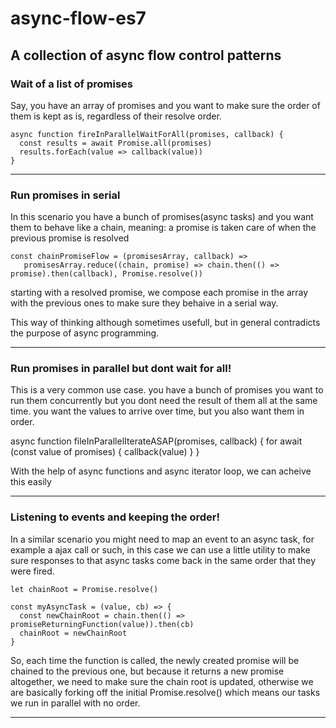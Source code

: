 # async-flow-es7
A collection of async flow control patterns 
---

### Wait of a list of promises
Say, you have an array of promises and you want to make sure the order of them is kept as is, regardless of their resolve order.

```
async function fireInParallelWaitForAll(promises, callback) {
  const results = await Promise.all(promises)
  results.forEach(value => callback(value))
}
```

---

### Run promises in serial
In this scenario you have a bunch of promises(async tasks) and you want them to behave like a chain, meaning: a promise is
taken care of when the previous promise is resolved

```
const chainPromiseFlow = (promisesArray, callback) => 
   promisesArray.reduce((chain, promise) => chain.then(() => promise).then(callback), Promise.resolve())
```

starting with a resolved promise, we compose each promise in the array with the previous ones to make sure they
behaive in a serial way.

This way of thinking although sometimes usefull, but in general contradicts the purpose of async programming.

---

### Run promises in parallel but dont wait for all!
This is a very common use case. you have a bunch of promises you want to run them concurrently but you dont need the result of them
all at the same time. you want the values to arrive over time, but you also want them in order.

async function fileInParallelIterateASAP(promises, callback) {
  for await (const value of promises) {
    callback(value)
  }
}

With the help of async functions and async iterator loop, we can acheive this easily

---

### Listening to events and keeping the order!
In a similar scenario you might need to map an event to an async task, for example a ajax call or such, in this case we can use a little 
utility to make sure responses to that async tasks come back in the same order that they were fired.

```
let chainRoot = Promise.resolve()

const myAsyncTask = (value, cb) => {
  const newChainRoot = chain.then(() => promiseReturningFunction(value)).then(cb)
  chainRoot = newChainRoot
}
```

So, each time the function is called, the newly created promise will be chained to the previous one, but because it returns
a new promise altogether, we need to make sure the chain root is updated, otherwise we are basically forking off the initial Promise.resolve()
which means our tasks we run in parallel with no order.

---
